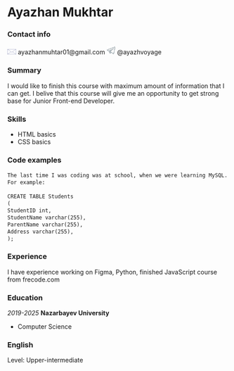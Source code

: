 # Ayazhan Mukhtar
### Contact info
<picture>
 <img alt="letter icon" src="envelope-48986_1280.png" width="20"> 
</picture>ayazhanmuhtar01@gmail.com

<picture>
 <img alt="telegram icon" src="icone-de-telegramme-d-origine-symbole-logo.png" width="20"> 
</picture>@ayazhvoyage

### Summary
I would like to finish this course with maximum amount of information that I can get. 
I belive that this course will give me an opportunity to get strong base for Junior Front-end Developer.

### Skills
* HTML basics
* CSS basics

### Code examples
```
The last time I was coding was at school, when we were learning MySQL. For example:

CREATE TABLE Students
(
StudentID int,
StudentName varchar(255),
ParentName varchar(255),
Address varchar(255),
);
```

### Experience
I have experience working on Figma, Python, finished JavaScript course from frecode.com

### Education 
_2019-2025_ **Nazarbayev University**
- Computer Science

### English 
Level: Upper-intermediate
